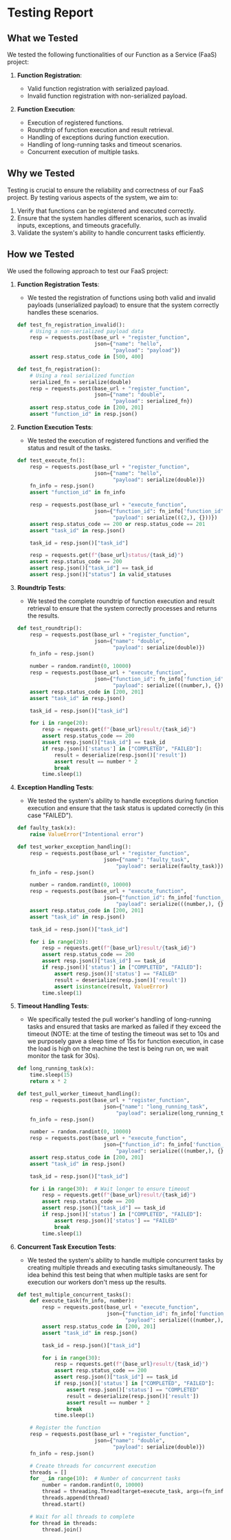 # Testing Report

## What we Tested

We tested the following functionalities of our Function as a Service (FaaS) project:

1. **Function Registration**:
    - Valid function registration with serialized payload.
    - Invalid function registration with non-serialized payload.

2. **Function Execution**:
    - Execution of registered functions.
    - Roundtrip of function execution and result retrieval.
    - Handling of exceptions during function execution.
    - Handling of long-running tasks and timeout scenarios.
    - Concurrent execution of multiple tasks.

## Why we Tested

Testing is crucial to ensure the reliability and correctness of our FaaS project. By testing various aspects of the system, we aim to:

1. Verify that functions can be registered and executed correctly.
2. Ensure that the system handles different scenarios, such as invalid inputs, exceptions, and timeouts gracefully.
3. Validate the system's ability to handle concurrent tasks efficiently.

## How we Tested

We used the following approach to test our FaaS project:

1. **Function Registration Tests**:
    - We tested the registration of functions using both valid and invalid payloads (unserialized payload) to ensure that the system correctly handles these scenarios.

    ```python
    def test_fn_registration_invalid():
        # Using a non-serialized payload data
        resp = requests.post(base_url + "register_function",
                             json={"name": "hello",
                                   "payload": "payload"})
        assert resp.status_code in [500, 400]

    def test_fn_registration():
        # Using a real serialized function
        serialized_fn = serialize(double)
        resp = requests.post(base_url + "register_function",
                             json={"name": "double",
                                   "payload": serialized_fn})
        assert resp.status_code in [200, 201]
        assert "function_id" in resp.json()
    ```

2. **Function Execution Tests**:
    - We tested the execution of registered functions and verified the status and result of the tasks.

    ```python
    def test_execute_fn():
        resp = requests.post(base_url + "register_function",
                             json={"name": "hello",
                                   "payload": serialize(double)})
        fn_info = resp.json()
        assert "function_id" in fn_info

        resp = requests.post(base_url + "execute_function",
                             json={"function_id": fn_info['function_id'],
                                   "payload": serialize(((2,), {}))})
        assert resp.status_code == 200 or resp.status_code == 201
        assert "task_id" in resp.json()

        task_id = resp.json()["task_id"]

        resp = requests.get(f"{base_url}status/{task_id}")
        assert resp.status_code == 200
        assert resp.json()["task_id"] == task_id
        assert resp.json()["status"] in valid_statuses
    ```

3. **Roundtrip Tests**:
    - We tested the complete roundtrip of function execution and result retrieval to ensure that the system correctly processes and returns the results.

    ```python
    def test_roundtrip():
        resp = requests.post(base_url + "register_function",
                             json={"name": "double",
                                   "payload": serialize(double)})
        fn_info = resp.json()

        number = random.randint(0, 10000)
        resp = requests.post(base_url + "execute_function",
                             json={"function_id": fn_info['function_id'],
                                   "payload": serialize(((number,), {}))})
        assert resp.status_code in [200, 201]
        assert "task_id" in resp.json()

        task_id = resp.json()["task_id"]

        for i in range(20):
            resp = requests.get(f"{base_url}result/{task_id}")
            assert resp.status_code == 200
            assert resp.json()["task_id"] == task_id
            if resp.json()['status'] in ["COMPLETED", "FAILED"]:
                result = deserialize(resp.json()['result'])
                assert result == number * 2
                break
            time.sleep(1)
    ```

4. **Exception Handling Tests**:
    - We tested the system's ability to handle exceptions during function execution and ensure that the task status is updated correctly (in this case "FAILED").

    ```python
    def faulty_task(x):
        raise ValueError("Intentional error")

    def test_worker_exception_handling():
        resp = requests.post(base_url + "register_function",
                                json={"name": "faulty_task",
                                    "payload": serialize(faulty_task)})
        fn_info = resp.json()

        number = random.randint(0, 10000)
        resp = requests.post(base_url + "execute_function",
                                json={"function_id": fn_info['function_id'],
                                    "payload": serialize(((number,), {}))})
        assert resp.status_code in [200, 201]
        assert "task_id" in resp.json()

        task_id = resp.json()["task_id"]

        for i in range(20):
            resp = requests.get(f"{base_url}result/{task_id}")
            assert resp.status_code == 200
            assert resp.json()["task_id"] == task_id
            if resp.json()['status'] in ["COMPLETED", "FAILED"]:
                assert resp.json()['status'] == "FAILED"
                result = deserialize(resp.json()['result'])
                assert isinstance(result, ValueError)
            time.sleep(1)
    ```

5. **Timeout Handling Tests**:
    - We specifically tested the pull worker's handling of long-running tasks and ensured that tasks are marked as failed if they exceed the timeout (NOTE: at the time of testing the timeout was set to 10s and we purposely gave a sleep time of 15s for function execution, in case the load is high on the machine the test is being run on, we wait monitor the task for 30s).

    ```python
    def long_running_task(x):
        time.sleep(15)
        return x * 2

    def test_pull_worker_timeout_handling():
        resp = requests.post(base_url + "register_function",
                                json={"name": "long_running_task",
                                    "payload": serialize(long_running_task)})
        fn_info = resp.json()

        number = random.randint(0, 10000)
        resp = requests.post(base_url + "execute_function",
                                json={"function_id": fn_info['function_id'],
                                    "payload": serialize(((number,), {}))})
        assert resp.status_code in [200, 201]
        assert "task_id" in resp.json()

        task_id = resp.json()["task_id"]

        for i in range(30):  # Wait longer to ensure timeout
            resp = requests.get(f"{base_url}result/{task_id}")
            assert resp.status_code == 200
            assert resp.json()["task_id"] == task_id
            if resp.json()['status'] in ["COMPLETED", "FAILED"]:
                assert resp.json()['status'] == "FAILED"
                break
            time.sleep(1)
    ```

6. **Concurrent Task Execution Tests**:
    - We tested the system's ability to handle multiple concurrent tasks by creating multiple threads and executing tasks simultaneously. The idea behind this test being that when multiple tasks are sent for execution our workers don't mess up the results. 

    ```python
    def test_multiple_concurrent_tasks():
        def execute_task(fn_info, number):
            resp = requests.post(base_url + "execute_function",
                                 json={"function_id": fn_info['function_id'],
                                       "payload": serialize(((number,), {}))})
            assert resp.status_code in [200, 201]
            assert "task_id" in resp.json()

            task_id = resp.json()["task_id"]

            for i in range(30):
                resp = requests.get(f"{base_url}result/{task_id}")
                assert resp.status_code == 200
                assert resp.json()["task_id"] == task_id
                if resp.json()['status'] in ["COMPLETED", "FAILED"]:
                    assert resp.json()['status'] == "COMPLETED"
                    result = deserialize(resp.json()['result'])
                    assert result == number * 2
                    break
                time.sleep(1)

        # Register the function
        resp = requests.post(base_url + "register_function",
                             json={"name": "double",
                                   "payload": serialize(double)})
        fn_info = resp.json()

        # Create threads for concurrent execution
        threads = []
        for _ in range(10):  # Number of concurrent tasks
            number = random.randint(0, 10000)
            thread = threading.Thread(target=execute_task, args=(fn_info, number))
            threads.append(thread)
            thread.start()

        # Wait for all threads to complete
        for thread in threads:
            thread.join()
    ```